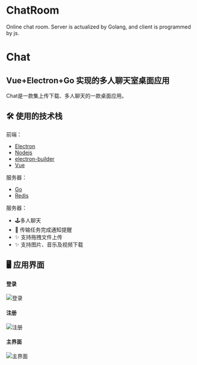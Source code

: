 # ChatRoom
Online chat room.  Server is actualized by Golang, and client is programmed by js.     
# Chat

## Vue+Electron+Go 实现的多人聊天室桌面应用

Chat是一款集上传下载、多人聊天的一款桌面应用。

## 🛠 使用的技术栈
前端：
- [Electron](https://electronjs.org/)
- [Nodejs](https://nodejs.org/)
- [electron-builder](https://www.electron.build/) 
- [Vue](https://vuejs.org/)

服务器：
- [Go](https://golang.google.cn/)
- [Redis](https://redis.io/)

服务器：
- 🕹多人聊天
- 🔔 传输任务完成通知提醒
- ✨ 支持拖拽文件上传
- ✨ 支持图片、音乐及视频下载

## 🖥 应用界面
#### 登录
   ![登录](src/assets/login.png)
#### 注册
  ![注册](src/assets/register.png)
#### 主界面
  ![主界面](src/assets/main.png) 
  

